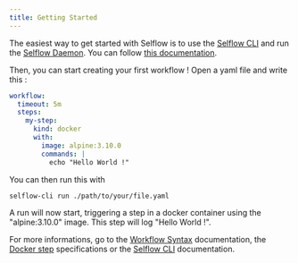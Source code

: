 ```yaml
---
title: Getting Started
---
```


The easiest way to get started with Selflow is to use the [Selflow CLI](./ecosystem/cli) and run the [Selflow Daemon](./ecosystem/selflow-daemon). You can follow [this documentation](./ecosystem/cli#installation).

Then, you can start creating your first workflow ! Open a yaml file and write this :

```yaml
workflow:
  timeout: 5m
  steps:
    my-step:
      kind: docker
      with:
        image: alpine:3.10.0
        commands: |
          echo "Hello World !"
```

You can then run this with

```bash
selflow-cli run ./path/to/your/file.yaml
```

A run will now start, triggering a step in a docker container using the "alpine:3.10.0" image. This step will log "Hello World !".

For more informations, go to the [Workflow Syntax](./workflow-syntax) documentation, the [Docker step](./steps/docker) specifications or the [Selflow CLI](./ecosystem/cli) documentation.
